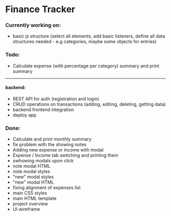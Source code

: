 # Finance Tracker


### Currently working on:
- basic js structure (select all elements, add basic listeners, define all data structures needed - e.g categories, maybe some objects for entries)



### Todo: 
- Calculate expense (with percentage per category) summary and print summary

---
#### backend:
- REST API for auth (registration and login)
- CRUD operations on transactions (adding, editing, deleting, getting data)
- backend frontend integration
- deploy app


### Done:
- Calculate and print monthly summary
- fix problem with the showing notes
- Adding new expense or income with modal
- Expense / Income tab swtiching and printing them
- swhowing modals upon click
- note modal HTML
- note modal styles
- "new" modal styles
- "new" modal HTML
- fixing alignment of expenses list
- main CSS styles
- main HTML template
- project overview
- UI wireframe

